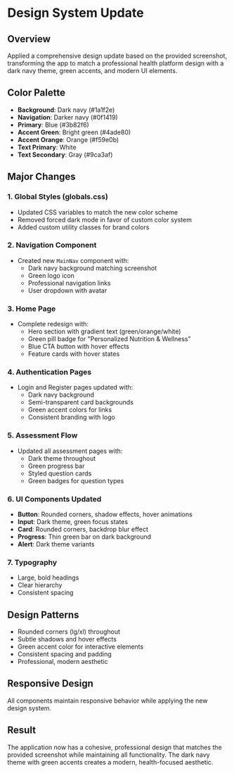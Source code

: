 # Design System Update

## Overview

Applied a comprehensive design update based on the provided screenshot, transforming the app to match a professional health platform design with a dark navy theme, green accents, and modern UI elements.

## Color Palette

- **Background**: Dark navy (#1a1f2e)
- **Navigation**: Darker navy (#0f1419)
- **Primary**: Blue (#3b82f6)
- **Accent Green**: Bright green (#4ade80)
- **Accent Orange**: Orange (#f59e0b)
- **Text Primary**: White
- **Text Secondary**: Gray (#9ca3af)

## Major Changes

### 1. Global Styles (globals.css)

- Updated CSS variables to match the new color scheme
- Removed forced dark mode in favor of custom color system
- Added custom utility classes for brand colors

### 2. Navigation Component

- Created new `MainNav` component with:
  - Dark navy background matching screenshot
  - Green logo icon
  - Professional navigation links
  - User dropdown with avatar

### 3. Home Page

- Complete redesign with:
  - Hero section with gradient text (green/orange/white)
  - Green pill badge for "Personalized Nutrition & Wellness"
  - Blue CTA button with hover effects
  - Feature cards with hover states

### 4. Authentication Pages

- Login and Register pages updated with:
  - Dark navy background
  - Semi-transparent card backgrounds
  - Green accent colors for links
  - Consistent branding with logo

### 5. Assessment Flow

- Updated all assessment pages with:
  - Dark theme throughout
  - Green progress bar
  - Styled question cards
  - Green badges for question types

### 6. UI Components Updated

- **Button**: Rounded corners, shadow effects, hover animations
- **Input**: Dark theme, green focus states
- **Card**: Rounded corners, backdrop blur effect
- **Progress**: Thin green bar on dark background
- **Alert**: Dark theme variants

### 7. Typography

- Large, bold headings
- Clear hierarchy
- Consistent spacing

## Design Patterns

- Rounded corners (lg/xl) throughout
- Subtle shadows and hover effects
- Green accent color for interactive elements
- Consistent spacing and padding
- Professional, modern aesthetic

## Responsive Design

All components maintain responsive behavior while applying the new design system.

## Result

The application now has a cohesive, professional design that matches the provided screenshot while maintaining all functionality. The dark navy theme with green accents creates a modern, health-focused aesthetic.
